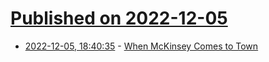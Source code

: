 # [Published on 2022-12-05](index.md)

* [2022-12-05, 18:40:35](https://news.ycombinator.com/item?id=33869800) - [When McKinsey Comes to Town](https://www.lrb.co.uk/the-paper/v44/n24/laleh-khalili/in-clover)
